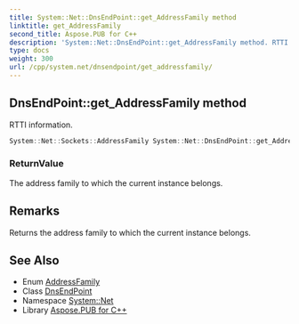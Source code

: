 ```yaml
---
title: System::Net::DnsEndPoint::get_AddressFamily method
linktitle: get_AddressFamily
second_title: Aspose.PUB for C++
description: 'System::Net::DnsEndPoint::get_AddressFamily method. RTTI information in C++.'
type: docs
weight: 300
url: /cpp/system.net/dnsendpoint/get_addressfamily/
---
```

## DnsEndPoint::get_AddressFamily method


RTTI information.

```cpp
System::Net::Sockets::AddressFamily System::Net::DnsEndPoint::get_AddressFamily() override
```


### ReturnValue

The address family to which the current instance belongs.
## Remarks


Returns the address family to which the current instance belongs. 
## See Also

* Enum [AddressFamily](../../../system.net.sockets/addressfamily/)
* Class [DnsEndPoint](../)
* Namespace [System::Net](../../)
* Library [Aspose.PUB for C++](../../../)
